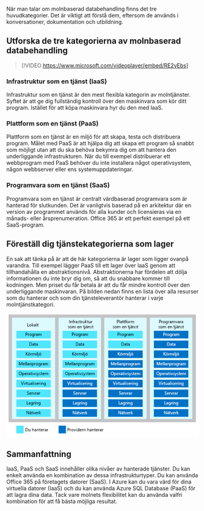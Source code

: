 När man talar om molnbaserad databehandling finns det tre huvudkategorier. Det är viktigt att förstå dem, eftersom de används i konversationer, dokumentation och utbildning.

## <a name="explore-the-three-categories-of-cloud-computing"></a>Utforska de tre kategorierna av molnbaserad databehandling

<!-- TODO: Verify video -->
> [!VIDEO https://www.microsoft.com/videoplayer/embed/RE2yEbs]

### <a name="infrastructure-as-a-service-iaas"></a>Infrastruktur som en tjänst (IaaS)

Infrastruktur som en tjänst är den mest flexibla kategorin av molntjänster. Syftet är att ge dig fullständig kontroll över den maskinvara som kör ditt program. Istället för att köpa maskinvara hyr du den med laaS.

### <a name="platform-as-a-service-paas"></a>Plattform som en tjänst (PaaS)

Plattform som en tjänst är en miljö för att skapa, testa och distribuera program. Målet med PaaS är att hjälpa dig att skapa ett program så snabbt som möjligt utan att du ska behöva bekymra dig om att hantera den underliggande infrastrukturen. När du till exempel distribuerar ett webbprogram med PaaS behöver du inte installera något operativsystem, någon webbserver eller ens systemuppdateringar.

### <a name="software-as-a-service-saas"></a>Programvara som en tjänst (SaaS)

Programvara som en tjänst är centralt värdbaserad programvara som är hanterad för slutkunden. Det är vanligtvis baserad på en arkitektur där en version av programmet används för alla kunder och licensieras via en månads- eller årsprenumeration. Office 365 är ett perfekt exempel på ett SaaS-program.

## <a name="think-about-service-categories-as-layers"></a>Föreställ dig tjänstekategorierna som lager

En sak att tänka på är att de här kategorierna är lager som ligger ovanpå varandra. Till exempel lägger PaaS till ett lager över IaaS genom att tillhandahålla en abstraktionsnivå. Abstraktionerna har fördelen att dölja informationen du inte bryr dig om, så att du snabbare kommer till kodningen. Men priset du får betala är att du får mindre kontroll över den underliggande maskinvaran. På bilden nedan finns en lista över alla resurser som du hanterar och som din tjänsteleverantör hanterar i varje molntjänstkategori.

![En bild som visar abstraktionsnivån för varje molntjänstkategori.](../media/5-layer-diagram.png)

## <a name="summary"></a>Sammanfattning

IaaS, PaaS och SaaS innehåller olika nivåer av hanterade tjänster. Du kan enkelt använda en kombination av dessa infrastrukturtyper. Du kan använda Office 365 på företagets datorer (SaaS). I Azure kan du vara värd för dina virtuella datorer (IaaS) och du kan använda Azure SQL Database (PaaS) för att lagra dina data. Tack vare molnets flexibilitet kan du använda valfri kombination för att få bästa möjliga resultat.
